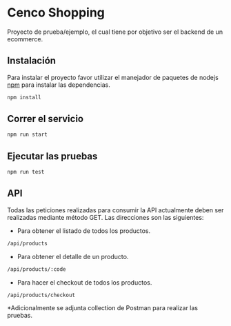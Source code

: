 # Cenco Shopping

Proyecto de prueba/ejemplo, el cual tiene por objetivo ser el backend de un ecommerce.

## Instalación

Para instalar el proyecto favor utilizar el manejador de paquetes de nodejs [npm](https://docs.npmjs.com/downloading-and-installing-node-js-and-npm) para instalar las dependencias.

```bash
npm install
```

## Correr el servicio

```bash
npm run start
```

## Ejecutar las pruebas

```bash
npm run test
```

## API
Todas las peticiones realizadas para consumir la API actualmente deben ser realizadas mediante método GET. Las direcciones son las siguientes:
- Para obtener el listado de todos los productos.
```bash
/api/products
```
- Para obtener el detalle de un producto.
```bash
/api/products/:code
```
- Para hacer el checkout de todos los productos.
```bash
/api/products/checkout
```
*Adicionalmente se adjunta collection de Postman para realizar las pruebas.